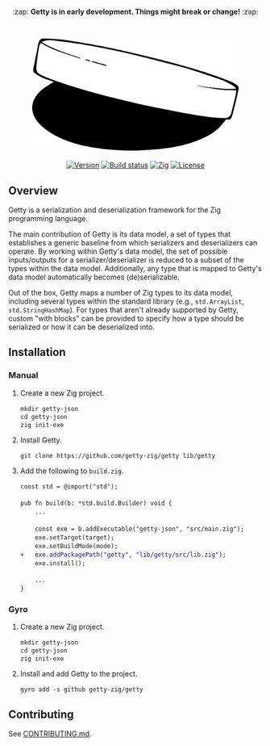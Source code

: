 <p align="center">:zap: <strong>Getty is in early development. Things might break or change!</strong> :zap:</p>
<br/>

<p align="center">
  <img alt="Getty" src="https://github.com/getty-zig/logo/blob/main/getty-solid.svg" width="410px">
  <br/>
  <br/>
  <a href="https://github.com/getty-zig/getty/releases/latest"><img alt="Version" src="https://img.shields.io/badge/version-N/A-e2725b.svg?style=flat-square"></a>
  <a href="https://actions-badge.atrox.dev/getty-zig/getty/goto?ref=main"><img alt="Build status" src="https://img.shields.io/github/workflow/status/getty-zig/getty/ci?label=build&style=flat-square" /></a>
  <a href="https://ziglang.org/download"><img alt="Zig" src="https://img.shields.io/badge/zig-master-fd9930.svg?style=flat-square"></a>
  <a href="https://github.com/getty-zig/getty/blob/main/LICENSE"><img alt="License" src="https://img.shields.io/badge/license-MIT-blue?style=flat-square"></a>
</p>

## Overview

Getty is a serialization and deserialization framework for the Zig programming
language.

The main contribution of Getty is its data model, a set of types that
establishes a generic baseline from which serializers and deserializers can
operate. By working within Getty's data model, the set of possible
inputs/outputs for a serializer/deserializer is reduced to a subset of the
types within the data model. Additionally, any type that is mapped to Getty's
data model automatically becomes (de)serializable.

Out of the box, Getty maps a number of Zig types to its data model, including
several types within the standard library (e.g., `std.ArrayList`,
`std.StringHashMap`). For types that aren't already supported by Getty, custom
"with blocks" can be provided to specify how a type should be serialized or how
it can be deserialized into.

## Installation

### Manual

1. Create a new Zig project.

    ```
    mkdir getty-json
    cd getty-json
    zig init-exe
    ```

2. Install Getty.

    ```
    git clone https://github.com/getty-zig/getty lib/getty
    ```

3. Add the following to `build.zig`.

    ```diff
    const std = @import("std");

    pub fn build(b: *std.build.Builder) void {
        ...

        const exe = b.addExecutable("getty-json", "src/main.zig");
        exe.setTarget(target);
        exe.setBuildMode(mode);
    +   exe.addPackagePath("getty", "lib/getty/src/lib.zig");
        exe.install();

        ...
    }
    ```

### Gyro

1. Create a new Zig project.

    ```
    mkdir getty-json
    cd getty-json
    zig init-exe
    ```

2. Install and add Getty to the project.

    ```
    gyro add -s github getty-zig/getty
    ```

## Contributing

See [CONTRIBUTING.md](CONTRIBUTING.md).
